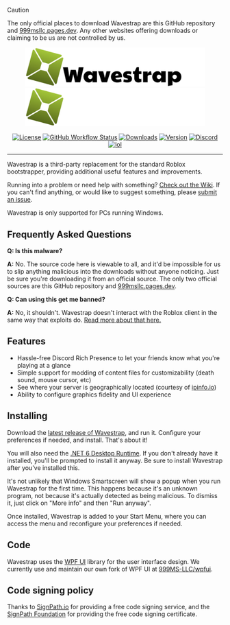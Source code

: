 > [!CAUTION]
> The only official places to download Wavestrap are this GitHub repository and [999msllc.pages.dev](https://999msllc.pages.dev). Any other websites offering downloads or claiming to be us are not controlled by us.

<p align="center">
    <img src="https://github.com/999MS-LLC/WaveStrap/raw/main/Images/wavestrap-dark.png#gh-dark-mode-only" width="420">
    <img src="https://github.com/999MS-LLC/WaveStrap/raw/main/Images/wavestrap-light.png#gh-light-mode-only" width="420">
</p>

<div align="center">

[![License][shield-repo-license]][repo-license]
[![GitHub Workflow Status][shield-repo-workflow]][repo-actions]
[![Downloads][shield-repo-releases]][repo-releases]
[![Version][shield-repo-latest]][repo-latest]
[![Discord][shield-discord-server]][discord-invite]
[![lol][shield-tenor-meme]][tenor-gif]

</div>

----

Wavestrap is a third-party replacement for the standard Roblox bootstrapper, providing additional useful features and improvements.

Running into a problem or need help with something? [Check out the Wiki](https://github.com/999MS-LLC/WaveStrap/wiki). If you can't find anything, or would like to suggest something, please [submit an issue](https://github.com/999MS-LLC/WaveStrap/issues).

Wavestrap is only supported for PCs running Windows.

## Frequently Asked Questions

**Q: Is this malware?**

**A:** No. The source code here is viewable to all, and it'd be impossible for us to slip anything malicious into the downloads without anyone noticing. Just be sure you're downloading it from an official source. The only two official sources are this GitHub repository and [999msllc.pages.dev](https://999msllc.pages.dev).

**Q: Can using this get me banned?**

**A:** No, it shouldn't. Wavestrap doesn't interact with the Roblox client in the same way that exploits do. [Read more about that here.](https://github.com/999MS-LLC/WaveStrap/wiki/Why-it's-not-reasonably-possible-for-you-to-be-banned-by-Wavetrap)

## Features

- Hassle-free Discord Rich Presence to let your friends know what you're playing at a glance
- Simple support for modding of content files for customizability (death sound, mouse cursor, etc)
- See where your server is geographically located (courtesy of [ipinfo.io](https://ipinfo.io))
- Ability to configure graphics fidelity and UI experience

## Installing
Download the [latest release of Wavestrap](https://github.com/999MS-LLC/WaveStrap/releases/latest), and run it. Configure your preferences if needed, and install. That's about it!

You will also need the [.NET 6 Desktop Runtime](https://aka.ms/dotnet-core-applaunch?missing_runtime=true&arch=x64&rid=win11-x64&apphost_version=6.0.16&gui=true). If you don't already have it installed, you'll be prompted to install it anyway. Be sure to install Wavestrap after you've installed this.

It's not unlikely that Windows Smartscreen will show a popup when you run Wavestrap for the first time. This happens because it's an unknown program, not because it's actually detected as being malicious. To dismiss it, just click on "More info" and then "Run anyway".

Once installed, Wavestrap is added to your Start Menu, where you can access the menu and reconfigure your preferences if needed.

## Code

Wavestrap uses the [WPF UI](https://github.com/lepoco/wpfui) library for the user interface design. We currently use and maintain our own fork of WPF UI at [999MS-LLC/wpfui](https://github.com/999MS-LLC/wpfui).


[shield-repo-license]:  https://img.shields.io/github/license/999MS-LLC/Wavestrap
[shield-repo-workflow]: https://img.shields.io/github/actions/workflow/status/999MS-LLC/Wavestrap/ci-release.yml?branch=main&label=builds
[shield-repo-releases]: https://img.shields.io/github/downloads/999MS-LLC/Wavestrap/latest/total?color=981bfe
[shield-repo-latest]:   https://img.shields.io/github/v/release/999MS-LLC/Wavestrap?color=7a39fb

[shield-discord-server]: https://img.shields.io/discord/1330274257996873779?logo=discord&logoColor=white&label=discord&color=4d3dff
[shield-tenor-meme]:     [https://img.shields.io/badge/mom_made-pizza_rolls-orange](https://img.shields.io/badge/mom_made-Nguyen_Minh_Nhat-orange)

[repo-license]:  https://github.com/999MS-LLC/WaveStrap/blob/main/LICENSE
[repo-actions]:  https://github.com/999MS-LLC/WaveStrap/actions
[repo-releases]: https://github.com/999MS-LLC/WaveStrap/releases
[repo-latest]:   https://github.com/999MS-LLC/WaveStrap/releases/latest

[discord-invite]:  https://discord.gg/ZsHEZS8Zta
[tenor-gif]:       https://media.tenor.com/FIkSGbGycmAAAAAd/manly-roblox.gif

## Code signing policy

Thanks to [SignPath.io](https://signpath.io/) for providing a free code signing service, and the [SignPath Foundation](https://signpath.org/) for providing the free code signing certificate.
